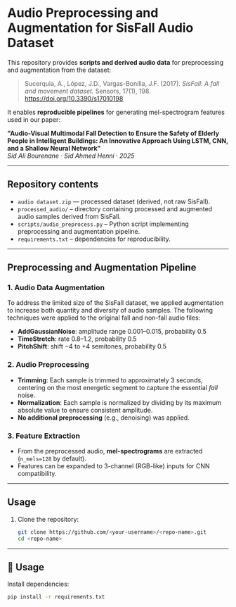 
# Audio Preprocessing and Augmentation for SisFall Audio Dataset

This repository provides **scripts and derived audio data** for preprocessing and augmentation from the dataset:  

> Sucerquia, A., López, J.D., Vargas-Bonilla, J.F. (2017). *SisFall: A fall and movement dataset.* Sensors, 17(1), 198. https://doi.org/10.3390/s17010198  

It enables **reproducible pipelines** for generating mel-spectrogram features used in our paper:

**"Audio-Visual Multimodal Fall Detection to Ensure the Safety of Elderly People in Intelligent Buildings: An Innovative Approach Using LSTM, CNN, and a Shallow Neural Network"**  
*Sid Ali Bourenane · Sid Ahmed Henni · 2025*

---

## Repository contents
- `audio dataset.zip` —  processed dataset (derived, not raw SisFall).
- `processed_audio/` – directory containing processed and augmented audio samples derived from SisFall.  
- `scripts/audio_preprocess.py` – Python script implementing preprocessing and augmentation pipeline.  
- `requirements.txt` – dependencies for reproducibility.  

---

## Preprocessing and Augmentation Pipeline

### 1. Audio Data Augmentation
To address the limited size of the SisFall dataset, we applied augmentation to increase both quantity and diversity of audio samples. The following techniques were applied to the original fall and non-fall audio files:

- **AddGaussianNoise**: amplitude range 0.001–0.015, probability 0.5  
- **TimeStretch**: rate 0.8–1.2, probability 0.5  
- **PitchShift**: shift −4 to +4 semitones, probability 0.5  

### 2. Audio Preprocessing
- **Trimming**: Each sample is trimmed to approximately 3 seconds, centering on the most energetic segment to capture the essential *fall* noise.  
- **Normalization**: Each sample is normalized by dividing by its maximum absolute value to ensure consistent amplitude.  
- **No additional preprocessing** (e.g., denoising) was applied.  

### 3. Feature Extraction
- From the preprocessed audio, **mel-spectrograms** are extracted (`n_mels=128` by default).  
- Features can be expanded to 3-channel (RGB-like) inputs for CNN compatibility.  

---

## Usage
1. Clone the repository:
   ```bash
   git clone https://github.com/<your-username>/<repo-name>.git
   cd <repo-name>


---

## 🚀 Usage
Install dependencies:
```bash
pip install -r requirements.txt

